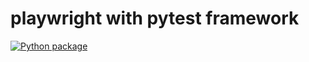 # playwright with pytest framework
[![Python package](https://github.com/Ksingh22/playwright/actions/workflows/pytest-github-actions.yml/badge.svg)](https://github.com/Ksingh22/playwright/actions/workflows/pytest-github-actions.yml)
